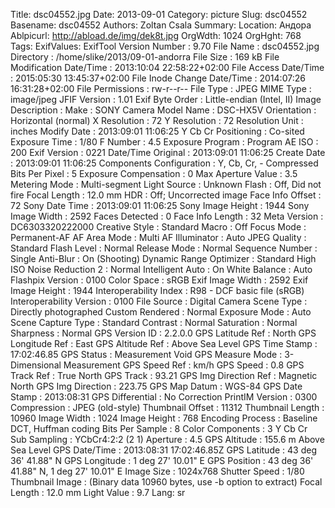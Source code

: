 Title: dsc04552.jpg
Date: 2013-09-01
Category: picture
Slug: dsc04552
Basename: dsc04552
Authors: Zoltan Csala
Summary:
Location: Андора
Ablpicurl: http://abload.de/img/dek8t.jpg
OrgWdth: 1024
OrgHght: 768
Tags:
ExifValues: ExifTool Version Number : 9.70
            File Name : dsc04552.jpg
            Directory : /home/slike/2013/09-01-andorra
            File Size : 169 kB
            File Modification Date/Time : 2013:10:04 22:58:22+02:00
            File Access Date/Time : 2015:05:30 13:45:37+02:00
            File Inode Change Date/Time : 2014:07:26 16:31:28+02:00
            File Permissions : rw-r--r--
            File Type : JPEG
            MIME Type : image/jpeg
            JFIF Version : 1.01
            Exif Byte Order : Little-endian (Intel, II)
            Image Description :
            Make : SONY
            Camera Model Name : DSC-HX5V
            Orientation : Horizontal (normal)
            X Resolution : 72
            Y Resolution : 72
            Resolution Unit : inches
            Modify Date : 2013:09:01 11:06:25
            Y Cb Cr Positioning : Co-sited
            Exposure Time : 1/80
            F Number : 4.5
            Exposure Program : Program AE
            ISO : 200
            Exif Version : 0221
            Date/Time Original : 2013:09:01 11:06:25
            Create Date : 2013:09:01 11:06:25
            Components Configuration : Y, Cb, Cr, -
            Compressed Bits Per Pixel : 5
            Exposure Compensation : 0
            Max Aperture Value : 3.5
            Metering Mode : Multi-segment
            Light Source : Unknown
            Flash : Off, Did not fire
            Focal Length : 12.0 mm
            HDR : Off; Uncorrected image
            Face Info Offset : 72
            Sony Date Time : 2013:09:01 11:06:25
            Sony Image Height : 1944
            Sony Image Width : 2592
            Faces Detected : 0
            Face Info Length : 32
            Meta Version : DC6303320222000
            Creative Style : Standard
            Macro : Off
            Focus Mode : Permanent-AF
            AF Area Mode : Multi
            AF Illuminator : Auto
            JPEG Quality : Standard
            Flash Level : Normal
            Release Mode : Normal
            Sequence Number : Single
            Anti-Blur : On (Shooting)
            Dynamic Range Optimizer : Standard
            High ISO Noise Reduction 2 : Normal
            Intelligent Auto : On
            White Balance : Auto
            Flashpix Version : 0100
            Color Space : sRGB
            Exif Image Width : 2592
            Exif Image Height : 1944
            Interoperability Index : R98 - DCF basic file (sRGB)
            Interoperability Version : 0100
            File Source : Digital Camera
            Scene Type : Directly photographed
            Custom Rendered : Normal
            Exposure Mode : Auto
            Scene Capture Type : Standard
            Contrast : Normal
            Saturation : Normal
            Sharpness : Normal
            GPS Version ID : 2.2.0.0
            GPS Latitude Ref : North
            GPS Longitude Ref : East
            GPS Altitude Ref : Above Sea Level
            GPS Time Stamp : 17:02:46.85
            GPS Status : Measurement Void
            GPS Measure Mode : 3-Dimensional Measurement
            GPS Speed Ref : km/h
            GPS Speed : 0.8
            GPS Track Ref : True North
            GPS Track : 93.21
            GPS Img Direction Ref : Magnetic North
            GPS Img Direction : 223.75
            GPS Map Datum : WGS-84
            GPS Date Stamp : 2013:08:31
            GPS Differential : No Correction
            PrintIM Version : 0300
            Compression : JPEG (old-style)
            Thumbnail Offset : 11312
            Thumbnail Length : 10960
            Image Width : 1024
            Image Height : 768
            Encoding Process : Baseline DCT, Huffman coding
            Bits Per Sample : 8
            Color Components : 3
            Y Cb Cr Sub Sampling : YCbCr4:2:2 (2 1)
            Aperture : 4.5
            GPS Altitude : 155.6 m Above Sea Level
            GPS Date/Time : 2013:08:31 17:02:46.85Z
            GPS Latitude : 43 deg 36' 41.88" N
            GPS Longitude : 1 deg 27' 10.01" E
            GPS Position : 43 deg 36' 41.88" N, 1 deg 27' 10.01" E
            Image Size : 1024x768
            Shutter Speed : 1/80
            Thumbnail Image : (Binary data 10960 bytes, use -b option to extract)
            Focal Length : 12.0 mm
            Light Value : 9.7
Lang: sr

